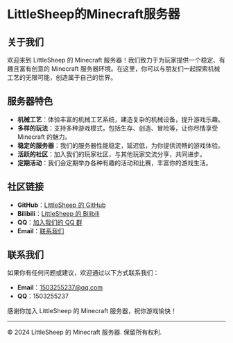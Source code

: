 # LittleSheep的Minecraft服务器

## 关于我们

欢迎来到 LittleSheep 的 Minecraft 服务器！我们致力于为玩家提供一个稳定、有趣且富有创意的 Minecraft 服务器环境。在这里，你可以与朋友们一起探索机械工艺的无限可能，创造属于自己的世界。

## 服务器特色

- **机械工艺**：体验丰富的机械工艺系统，建造复杂的机械设备，提升游戏乐趣。
- **多样的玩法**：支持多种游戏模式，包括生存、创造、冒险等，让你尽情享受 Minecraft 的魅力。
- **稳定的服务器**：我们的服务器性能稳定，延迟低，为你提供流畅的游戏体验。
- **活跃的社区**：加入我们的玩家社区，与其他玩家交流分享，共同进步。
- **定期活动**：我们会定期举办各种有趣的活动和比赛，丰富你的游戏生活。

## 社区链接

- **GitHub**：[LittleSheep 的 GitHub](https://github.com/LMS-Work)
- **Bilibili**：[LittleSheep 的 Bilibili](https://space.bilibili.com/your-bilibili-profile)
- **QQ**：[加入我们的 QQ 群](https://qm.qq.com/q/hSWXcloH28)
- **Email**：[联系我们](mailto:1503255237@qq.com)

## 联系我们

如果你有任何问题或建议，欢迎通过以下方式联系我们：

- **Email**：1503255237@qq.com
- **QQ**：1503255237

感谢你加入 LittleSheep 的 Minecraft 服务器，祝你游戏愉快！

---

© 2024 LittleSheep 的 Minecraft 服务器. 保留所有权利.
